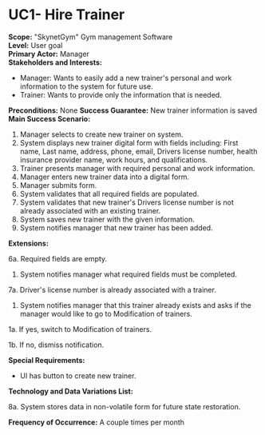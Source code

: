 UC1- Hire Trainer
=======================

**Scope:** "SkynetGym" Gym management Software  
**Level:** User goal  
**Primary Actor:** Manager  
**Stakeholders and Interests:**  

- Manager: Wants to easily add a new trainer's personal and work information to the system for future use.
- Trainer: Wants to provide only the information that is needed.  

**Preconditions:** None
**Success Guarantee:** New trainer information is saved  
**Main Success Scenario:**

1. Manager selects to create new trainer on system.
2. System displays new trainer digital form with fields including: First name, Last name, address, phone, email, Drivers license number, health insurance provider name, work hours, and qualifications.
3. Trainer presents manager with required personal and work information.
4. Manager enters new trainer data into a digital form.
5. Manager submits form.
6. System validates that all required fields are populated.
7. System validates that new trainer's Drivers license number is not already associated with an existing trainer.
8. System saves new trainer with the given information.
9. System notifies manager that new trainer has been added.

**Extensions:**

6a. Required fields are empty.

1. System notifies manager what required fields must be completed.

7a. Driver's license number is already associated with a trainer.

1. System notifies manager that this trainer already exists and asks if the manager would like to go to Modification of trainers.

 1a. If yes, switch to Modification of trainers.

 1b. If no, dismiss notification.

**Special Requirements:**

- UI has button to create new trainer.

**Technology and Data Variations List:**

8a. System stores data in non-volatile form for future state restoration.

**Frequency of Occurrence:** A couple times per month